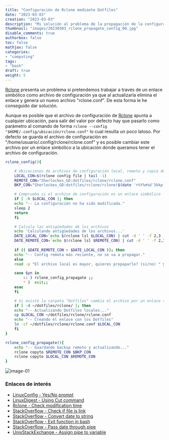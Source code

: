 ```yaml
---
title: "Configuración de Rclone mediante Dotfiles"
date: "2023-03-03"
creation: "2023-03-03"
description: "Mi solución al problema de la propagación de la configuración de Rclone mediante Dotfiles."
thumbnail: "images/20230303_rclone_propagate_config_00.jpg"
disable_comments: true
authorbox: false
toc: false
mathjax: false
categories:
- "computing"
tags:
- "bash"
draft: true
weight: 5
---
```

[Rclone] presenta un problema si pretendemos trabajar a través de un enlace simbólico como archivo de configuración ya que al actualizarla elimina el enlace y genera un nuevo archivo "rclone.conf". De esta forma le he conseguido dar solución.
<!--more-->
Aunque es posible que el archivo de configuración de [Rclone] apunta a cualquier ubicación, para salir del valor por defecto hay que pasarlo como parámetro al comando de forma `rclone --config "$HOME/.config/ubicación/rclone.conf"` lo cual resulta un poco latoso. Por defecto se guarda el archivo de configuración en "/home/usuario/.config/rclone/rclone.conf" y es posible cambiar este archivo por un enlace simbólico a la ubicación donde queramos tener el archivo de configuración.

``` bash
rclone_config(){

    # Ubicaciones de archivos de configuración local, remoto y copia de seguridad
    LOCAL_CON=$(rclone config file | tail -1)
    REMOTE_CON="Sherlockes_GD:dotfiles/rclone/rclone.conf"
    BKP_CON="Sherlockes_GD:dotfiles/rclone/rclone($(date '+%Y%m%d')bkp).conf"

    # Comprueba si el archivo de configuración es un enlace simbólico
    if [ -h $LOCAL_CON ]; then
	echo "-- La configuración no ha sido modificada."
	sleep 2
	return
    fi

    # Calcula las antigüedades de los archivos
    echo 'Calculando antigüedades de los archivos...'
    DATE_LOCAL_CON=`echo $(rclone lsl $LOCAL_CON) | cut -d ' ' -f 2,3 | xargs -i date -d {} "+%s"`
    DATE_REMOTE_CON=`echo $(rclone lsl $REMOTE_CON) | cut -d ' ' -f 2,3 | xargs -i date -d {} "+%s"`
    
    if (( $DATE_REMOTE_CON > $DATE_LOCAL_CON )); then
	echo "-- Config remota más reciente, no se va a propagar."
    else
	read -p "El archivo local es mayor, quieres propaparlo? (si/no) " yn

	case $yn in 
	    si ) rclone_config_propagate ;;
	    * )  exit;;
	esac
    fi

    # Si existe la carpeta "Dotfiles" cambia el archivo por un enlace simbólico
    if [ -d ~/dotfiles/rclone/ ]; then
	echo "-- Actualizando Dotfiles locales..."
	cp $LOCAL_CON ~/dotfiles/rclone/rclone.conf
	echo "-- Creando el enlace con los Dotfiles"
	ln -sf ~/dotfiles/rclone/rclone.conf $LOCAL_CON
    fi
}

rclone_config_propagate(){
    echo "-- Guardando backup remoto y actualizando..."
    rclone copyto $REMOTE_CON $BKP_CON
    rclone copyto $LOCAL_CON $REMOTE_CON
}
```

![image-01]

### Enlaces de interés
- [LinuxConfig - Yes/No prompt](https://linuxconfig.org/bash-script-yes-no-prompt-example)
- [LinuxDigest - Using Cut command](https://linuxdigest.com/howto/using-the-cut-command-in-bash/)
- [Rclone - Check modification time](https://rclone.org/commands/rclone_lsl/)
- [StackOverflow - Check if file is link](https://stackoverflow.com/questions/706421/check-if-file-is-a-link-on-linux)
- [StackOverflow - Convert date to string](https://stackoverflow.com/questions/15870480/how-to-convert-a-date-time-string-to-an-integer-in-bash-shell)
- [StackOverflow - Exit function in bash](https://stackoverflow.com/questions/18042279/how-to-exit-a-function-in-bash)
- [StackOverflow - Pass date through pipe](https://stackoverflow.com/questions/20560172/pass-parameter-to-date-command-through-pipe)
- [UnixStackExchange - Assign pipe to variable](https://unix.stackexchange.com/questions/338000/bash-assign-output-of-pipe-to-a-variable)


[Rclone]: https://rclone.org

[image-01]: /images/20230303_rclone_propagate_config_01.jpg



